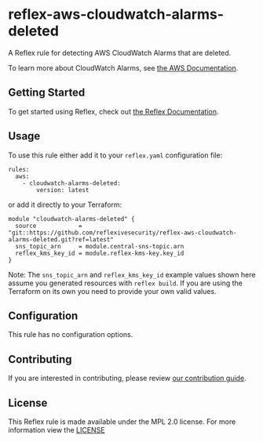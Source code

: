 # reflex-aws-cloudwatch-alarms-deleted
A Reflex rule for detecting AWS CloudWatch Alarms that are deleted.

To learn more about CloudWatch Alarms, see [the AWS Documentation](https://docs.aws.amazon.com/AmazonCloudWatch/latest/monitoring/AlarmThatSendsEmail.html).

## Getting Started
To get started using Reflex, check out [the Reflex Documentation](https://docs.cloudmitigator.com/).

## Usage
To use this rule either add it to your `reflex.yaml` configuration file:
```
rules:
  aws:
    - cloudwatch-alarms-deleted:
        version: latest
```

or add it directly to your Terraform:
```
module "cloudwatch-alarms-deleted" {
  source            = "git::https://github.com/reflexivesecurity/reflex-aws-cloudwatch-alarms-deleted.git?ref=latest"
  sns_topic_arn     = module.central-sns-topic.arn
  reflex_kms_key_id = module.reflex-kms-key.key_id
}
```

Note: The `sns_topic_arn` and `reflex_kms_key_id` example values shown here assume you generated resources with `reflex build`. If you are using the Terraform on its own you need to provide your own valid values.

## Configuration
This rule has no configuration options.

## Contributing
If you are interested in contributing, please review [our contribution guide](https://docs.cloudmitigator.com/about/contributing.html).

## License
This Reflex rule is made available under the MPL 2.0 license. For more information view the [LICENSE](https://github.com/reflexivesecurity/reflex-aws-cloudwatch-alarms-deleted/blob/master/LICENSE) 
